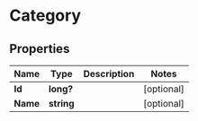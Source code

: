 # Category

## Properties

Name | Type | Description | Notes
------------ | ------------- | ------------- | -------------
**Id** | **long?** |  | [optional] 
**Name** | **string** |  | [optional] 


